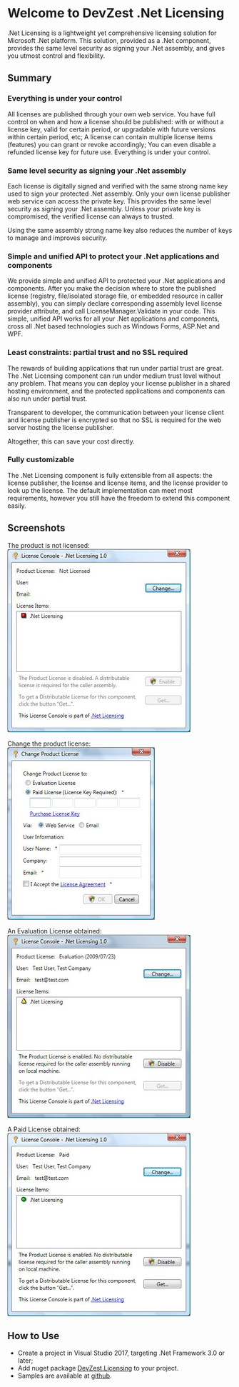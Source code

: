 # Welcome to DevZest .Net Licensing

.Net Licensing is a lightweight yet comprehensive licensing solution for Microsoft .Net platform. This solution, provided as a .Net component, provides the same level security as signing your .Net assembly, and gives you utmost control and flexibility.

## Summary

### Everything is under your control

All licenses are published through your own web service. You have full control on when and how a license should be published: with or without a license key, valid for certain period, or upgradable with future versions within certain period, etc; A license can contain multiple license items (features) you can grant or revoke accordingly; You can even disable a refunded license key for future use. Everything is under your control.

### Same level security as signing your .Net assembly

Each license is digitally signed and verified with the same strong name key used to sign your protected .Net assembly. Only your own license publisher web service can access the private key. This provides the same level security as signing your .Net assembly. Unless your private key is compromised, the verified license can always to trusted.

Using the same assembly strong name key also reduces the number of keys to manage and improves security.

### Simple and unified API to protect your .Net applications and components

We provide simple and unified API to protected your .Net applications and components. After you make the decision where to store the published license (registry, file/isolated storage file, or embedded resource in caller assembly), you can simply declare corresponding assembly level license provider attribute, and call LicenseManager.Validate in your code. This simple, unified API works for all your .Net applications and components, cross all .Net based technologies such as Windows Forms, ASP.Net and WPF.

### Least constraints: partial trust and no SSL required

The rewards of building applications that run under partial trust are great. The .Net Licensing component can run under medium trust level without any problem. That means you can deploy your license publisher in a shared hosting environment, and the protected applications and components can also run under partial trust.

Transparent to developer, the communication between your license client and license publisher is encrypted so that no SSL is required for the web server hosting the license publisher.

Altogether, this can save your cost directly.

### Fully customizable

The .Net Licensing component is fully extensible from all aspects: the license publisher, the license and license items, and the license provider to look up the license. The default implementation can meet most requirements, however you still have the freedom to extend this component easily.

## Screenshots

The product is not licensed:
![image](images/LicenseConsole1.jpg)

Change the product license:
![image](images/LicenseConsole2.jpg)

An Evaluation License obtained:
![image](images/LicenseConsole3.jpg)

A Paid License obtained:
![image](images/LicenseConsole4.jpg)

## How to Use

- Create a project in Visual Studio 2017, targeting .Net Framework 3.0 or later;
- Add nuget package [DevZest.Licensing](https://www.nuget.org/packages/DevZest.Licensing/) to your project.
- Samples are available at [github](https://github.com/DevZest/Licensing.Samples).